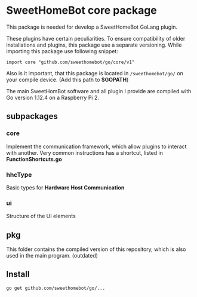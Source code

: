 # SweetHomeBot core package

This package is needed for develop a SweetHomeBot GoLang plugin. 

These plugins have certain peculiarities. 
To ensure compatibility of older installations and plugins, this package use a separate versioning. 
While importing this package use following snippet:

    import core "github.com/sweethomebot/go/core/v1"
    
Also is it important, that this package is located in `/sweethomebot/go/` on your compile device. (Add this path to **$GOPATH**)

The main SweetHomBot software and all plugin I provide are compiled with Go version 1.12.4 on a Raspberry Pi 2.

## subpackages

### core
Implement the communication framework, which allow plugins to interact with another. 
Very common instructions has a shortcut, listed in **FunctionShortcuts.go**

### hhcType 
Basic types for **Hardware Host Communication**

### ui
Structure of the UI elements

## pkg
This folder contains the compiled version of this repository, which is also used in the main program.
(outdated)

## Install
	go get github.com/sweethomebot/go/...
